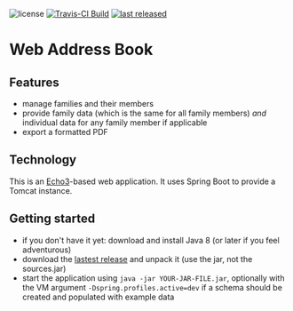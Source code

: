 ![license](https://img.shields.io/github/license/mathisdt/web-address-book.svg?style=flat) [![Travis-CI Build](https://img.shields.io/travis/mathisdt/web-address-book.svg?label=Travis-CI%20Build&style=flat)](https://travis-ci.org/mathisdt/web-address-book/) [![last released](https://img.shields.io/github/release-date/mathisdt/web-address-book.svg?label=last%20released&style=flat)](https://github.com/mathisdt/web-address-book/releases)

# Web Address Book

## Features

- manage families and their members
- provide family data (which is the same for all family members) _and_ individual data for any family member if applicable
- export a formatted PDF

## Technology

This is an [Echo3](http://echo.nextapp.com/site/echo3/)-based web application. It uses Spring Boot to provide a Tomcat instance.

## Getting started

- if you don't have it yet: download and install Java 8 (or later if you feel adventurous)
- download the [lastest release](https://github.com/mathisdt/web-address-book/releases/latest) and unpack it
  (use the jar, not the sources.jar)
- start the application using `java -jar YOUR-JAR-FILE.jar`, optionally with the VM argument
  `-Dspring.profiles.active=dev` if a schema should be created and populated with example data
